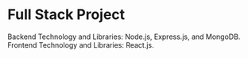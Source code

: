 # Full Stack Project
Backend Technology and Libraries: Node.js, Express.js, and MongoDB.
Frontend Technology and Libraries: React.js.